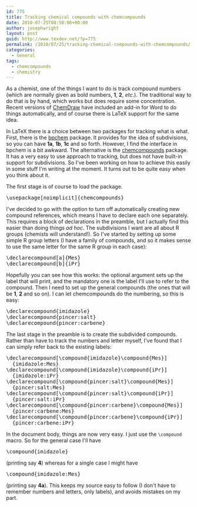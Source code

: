 ```yaml
---
id: 775
title: Tracking chemical compounds with chemcompounds
date: 2010-07-25T08:58:06+00:00
author: josephwright
layout: post
guid: http://www.texdev.net/?p=775
permalink: /2010/07/25/tracking-chemical-compounds-with-chemcompounds/
categories:
  - General
tags:
  - chemcompounds
  - chemistry
---
```

As a chemist, one of the things I want to do is track compound numbers (which are normally given as bold numbers, <strong>1</strong>, <strong>2</strong>, <em>etc</em>.). The traditional way to do that is by hand, which works but does require some concentration. Recent versions of <a title="CambridgeSoft" href="http://www.cambridgesoft.com/">ChemDraw</a> have included an add-in for Word to do things automatically, and of course there is LaTeX support for the same idea.

In LaTeX there is a choice between two packages for tracking what is what. First, there is the <a href="http://tug.ctan.org/pkg/bpchem">bpchem</a> package. It provides for the idea of subdivisions, so you can have <strong>1a</strong>, <strong>1b</strong>, <strong>1c</strong> and so forth. However, I find the interface in bpchem is a bit awkward. The alternative is the <a href="http://tug.ctan.org/pkg/chemcompounds">chemcompounds</a> package. It has a very easy to use approach to tracking, but does not have built-in support for subdivisions. So I've been working on how to achieve this easily in some stuff I'm writing at the moment. It turns out to be quite easy when you think about it.

The first stage is of course to load the package.
<pre>\usepackage[noimplicit]{chemcompounds}</pre>
I've decided to go with the option to turn off automatically creating new compound references, which means I have to declare each one separately. This requires a block of declarations in the preamble, but I actually find this easier than doing things <em>ad hoc</em>. The subdivisions I want are all about R groups (chemists will understand!). So I've started by setting up some simple R group letters (I have a family of compounds, and so it makes sense to use the same letter for the same R group in each case):
<pre>\declarecompound[a]{Mes}
\declarecompound[b]{iPr}</pre>
Hopefully you can see how this works: the optional argument sets up the label that will print, and the mandatory one is the label I'll use to refer to the compound.
Then I need to set up the general compounds (the ones that will be <strong>1</strong>, <strong>2</strong> and so on). I can let chemcompounds do the numbering, so this is easy:
<pre>\declarecompound{imidazole}
\declarecompound{pincer:salt}
\declarecompound{pincer:carbene}</pre>
The last stage in the preamble is to create the subdivided compounds. Rather than have to track the numbers and letter myself, I've found that I can simply refer back to the existing labels:
<pre>\declarecompound[\compound{imidazole}\compound{Mes}]
  {imidazole:Mes}
\declarecompound[\compound{imidazole}\compound{iPr}]
  {imidazole:iPr}
\declarecompound[\compound{pincer:salt}\compound{Mes}]
  {pincer:salt:Mes}
\declarecompound[\compound{pincer:salt}\compound{iPr}]
  {pincer:salt:iPr}
\declarecompound[\compound{pincer:carbene}\compound{Mes}]
  {pincer:carbene:Mes}
\declarecompound[\compound{pincer:carbene}\compound{iPr}]
  {pincer:carbene:iPr}</pre>
In the document body, things are now very easy. I just use the <code>\compound</code> macro. So for the general case I'll have
<pre>\compound{imidazole}</pre>
(printing say <strong>4</strong>) whereas for a single case I might have
<pre>\compound{imidazole:Mes}</pre>
(printing say <strong>4a</strong>). This keeps my source easy to follow (I don't have to remember numbers and letters, only labels), and avoids mistakes on my part.
